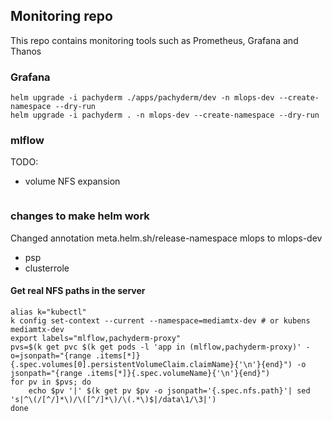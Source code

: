 ## Monitoring repo

This repo contains monitoring tools such as Prometheus, Grafana and Thanos

### Grafana
```
helm upgrade -i pachyderm ./apps/pachyderm/dev -n mlops-dev --create-namespace --dry-run
helm upgrade -i pachyderm . -n mlops-dev --create-namespace --dry-run
```

### mlflow
TODO:
- volume NFS expansion
```
```

### changes to make helm work
Changed annotation meta.helm.sh/release-namespace mlops to mlops-dev
- psp
- clusterrole


#### Get real NFS paths in the server
```
alias k="kubectl"
k config set-context --current --namespace=mediamtx-dev # or kubens mediamtx-dev
export labels="mlflow,pachyderm-proxy"
pvs=$(k get pvc $(k get pods -l 'app in (mlflow,pachyderm-proxy)' -o=jsonpath="{range .items[*]}{.spec.volumes[0].persistentVolumeClaim.claimName}{'\n'}{end}") -o jsonpath="{range .items[*]}{.spec.volumeName}{'\n'}{end}")
for pv in $pvs; do
    echo $pv '|' $(k get pv $pv -o jsonpath='{.spec.nfs.path}'| sed 's|^\(/[^/]*\)/\([^/]*\)/\(.*\)$|/data\1/\3|')
done
```
